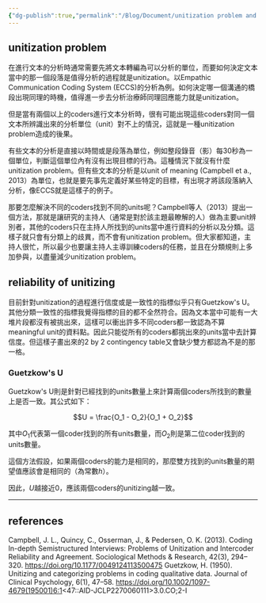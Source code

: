 ```yaml
---
{"dg-publish":true,"permalink":"/Blog/Document/unitization problem and unitizing reliability/","title":"unitization problem and code reliability","tags":["docs","coding","reliability","agreement","method"]}
---
```



## unitization problem 

在進行文本的分析時通常需要先將文本轉編為可以分析的單位，而要如何決定文本當中的那一個段落是值得分析的過程就是unitization。以Empathic Communication Coding System (ECCS)的分析為例。如何決定哪一個溝通的橋段出現同理的時機，值得進一步去分析治療師同理回應能力就是unitization。

但是當有兩個以上的coders進行文本分析時，很有可能出現這些coders對同一個文本所辨識出來的分析單位（unit）對不上的情況，這就是一種unitization problem造成的後果。

有些文本的分析是直接以時間或是段落為單位，例如整段錄音（影）每30秒為一個單位，判斷這個單位內有沒有出現目標的行為。這種情況下就沒有什麼unitization problem。但有些文本的分析是以unit of meaning  (Campbell et a., 2013）為單位，也就是要先事先定義好某些特定的目標，有出現才將該段落納入分析，像ECCS就是這樣子的例子。

那要怎麼解決不同的coders找到不同的units呢？Campbell等人（2013）提出一個方法，那就是讓研究的主持人（通常是對於該主題最瞭解的人）做為主要unit辨別者，其他的coders只在主持人所找到的units當中進行資料的分析以及分類。這樣子就只會有分類上的歧異，而不會有unitization problem。但大家都知道，主持人很忙，所以最少也要讓主持人主導訓練coders的任務，並且在分類規則上多加參與，以盡量減少unitization problem。

## reliability of unitizing 

目前針對unitization的過程進行信度或是一致性的指標似乎只有Guetzkow's U。其他分類一致性的指標我覺得指標的目的都不全然符合。因為文本當中可能有一大堆片段都沒有被挑出來，這樣可以衝出許多不同coders都一致認為不算meaningful unit的資料點。因此只能從所有的coders都挑出來的units當中去計算信度。但這樣子畫出來的2 by 2  contingency table又會缺少雙方都認為不是的那一格。

### Guetzkow's U

Guetzkow's U則是針對已經找到的units數量上來計算兩個coders所找到的數量上是否一致。其公式如下：

$$U = \frac{O_1 - O_2}{O_1 + O_2}$$

其中$O_1$代表第一個coder找到的所有units數量，而$O_2$則是第二位coder找到的units數量。

這個方法假設，如果兩個coders的能力是相同的，那麼雙方找到的units數量的期望值應該會是相同的（為常數$h$）。

因此，$U$越接近0，應該兩個coders的unitizing越一致。

---

## references

Campbell, J. L., Quincy, C., Osserman, J., & Pedersen, O. K. (2013). Coding In-depth Semistructured Interviews: Problems of Unitization and Intercoder Reliability and Agreement. Sociological Methods & Research, 42(3), 294–320. https://doi.org/10.1177/0049124113500475
Guetzkow, H. (1950). Unitizing and categorizing problems in coding qualitative data. Journal of Clinical Psychology, 6(1), 47–58. https://doi.org/10.1002/1097-4679(195001)6:1<47::AID-JCLP2270060111>3.0.CO;2-I

